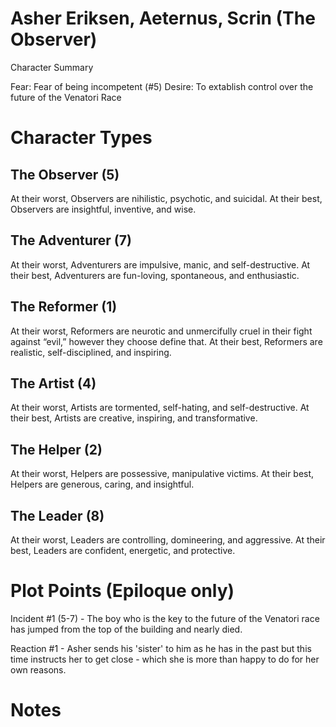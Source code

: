 # Asher Eriksen, Aeternus, Scrin (The Observer)

Character Summary

Fear: Fear of being incompetent (#5)
Desire: To extablish control over the future of the Venatori Race


# Character Types

## The Observer (5)
At their worst, Observers are nihilistic, psychotic, and suicidal.
At their best, Observers are insightful, inventive, and wise.

## The Adventurer (7)
At their worst, Adventurers are impulsive, manic, and self-destructive.
At their best, Adventurers are fun-loving, spontaneous, and enthusiastic.

## The Reformer (1)
At their worst, Reformers are neurotic and unmercifully cruel in their fight against “evil,” however they choose define that.
At their best, Reformers are realistic, self-disciplined, and inspiring.

## The Artist (4)
At their worst, Artists are tormented, self-hating, and self-destructive.
At their best, Artists are creative, inspiring, and transformative.

## The Helper (2)
At their worst, Helpers are possessive, manipulative victims.
At their best, Helpers are generous, caring, and insightful.

## The Leader (8)
At their worst, Leaders are controlling, domineering, and aggressive.
At their best, Leaders are confident, energetic, and protective.

# Plot Points (Epiloque only)

Incident #1 (5-7) - The boy who is the key to the future of the Venatori race has jumped from the top of the building and nearly died.

Reaction #1 - Asher sends his 'sister' to him as he has in the past but this time instructs her to get close - which she is more than happy to do for her own reasons.

# Notes